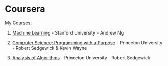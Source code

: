 # Coursera

My Courses:

1. [Machine Learning](https://www.coursera.org/learn/machine-learning) - Stanford University - Andrew Ng 

2. [Computer Science: Programming with a Purpose](https://www.coursera.org/learn/cs-programming-java) - Princeton University - Robert Sedgewick & Kevin Wayne 

3. [Analysis of Algorithms](https://www.coursera.org/learn/analysis-of-algorithms) - Princeton University - Robert Sedgewick